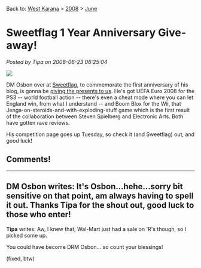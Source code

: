 Back to: [West Karana](/posts/westkarana.md) > [2008](/posts/2008/westkarana.md) > [June](./westkarana.md)
# Sweetflag 1 Year Anniversary Give-away!

*Posted by Tipa on 2008-06-23 06:25:04*

![](http://i.i.com.com/cnwk.1d/i/bto/20080506/Picture_3.png)

DM Osbon over at [Sweetflag](http://sweetflag.wordpress.com/), to commemorate the first anniversary of his blog, is gonna be [giving the presents to us](http://sweetflag.wordpress.com/2008/06/19/countdown-continuescompetition-time/). He's got UEFA Euro 2008 for the PS3 -- world football action -- there's even a cheat mode where you can let England win, from what I understand -- and Boom Blox for the Wii, that Jenga-on-steroids-and-with-exploding-stuff game which is the first result of the collaboration between Steven Spielberg and Electronic Arts. Both have gotten rave reviews.

His competition page goes up Tuesday, so check it (and Sweetflag) out, and good luck!

## Comments!
---
**DM Osbon** writes: It's Osbon...hehe...sorry bit sensitive on that point, am always having to spell it out. Thanks Tipa for the shout out, good luck to those who enter!
---
**Tipa** writes: Aw, I knew that, Wal-Mart just had a sale on 'R's though, so I picked some up.

You could have become DRM Osbon... so count your blessings!

(fixed, btw)
